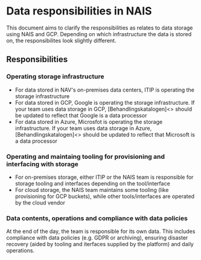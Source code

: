 # Data responsibilities in NAIS

This document aims to clarify the responsibilities as relates to data storage using NAIS and GCP. Depending on which infrastructure the data is stored on, the responsibilites look slightly different.

## Responsibilities
### Operating storage infrastructure
* For data stored in NAV's on-premises data centers, ITIP is operating the storage infrastructure
* For data stored in GCP, Google is operating the storage infrastructure. If your team uses data storage in GCP, [Behandlingskatalogen]<> should be updated to reflect that Google is a data processor
* For data stored in Azure, Microsfot is operating the storage infrastructure. If your team uses data storage in Azure, [Behandlingskatalogen]<> should be updated to reflect that Microsoft is a data processor

### Operating and maintaing tooling for provisioning and interfacing with storage
* For on-premises storage, either ITIP or the NAIS team is responsible for storage tooling and interfaces depending on the tool/interface
* For cloud storage, the NAIS team maintains some tooling (like provisioning for GCP buckets), while other tools/interfaces are operated by the cloud vendor

### Data contents, operations and compliance with data policies
At the end of the day, the team is responsible for its own data. This includes compliance with data policies (e.g. GDPR or archiving), ensuring disaster recovery (aided by tooling and iterfaces supplied by the platform) and daily operations.
